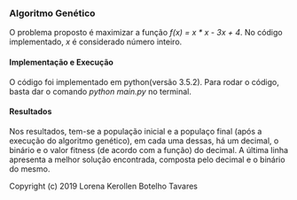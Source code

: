 ### Algoritmo Genético

O problema proposto é maximizar a função *f(x) = x * x - 3x + 4*. No código implementado, *x* é considerado número inteiro.


#### Implementação e Execução

O código foi implementado em python(versão 3.5.2). Para rodar o código, basta dar o comando *python main.py* no terminal.


#### Resultados

Nos resultados, tem-se a população inicial e a populaço final (após a execução do algoritmo genético), em cada uma dessas, há um decimal, o binário e o valor fitness (de acordo com a função) do decimal. A última linha apresenta a melhor solução encontrada, composta pelo decimal e o binário do mesmo.

Copyright (c) 2019 Lorena Kerollen Botelho Tavares
